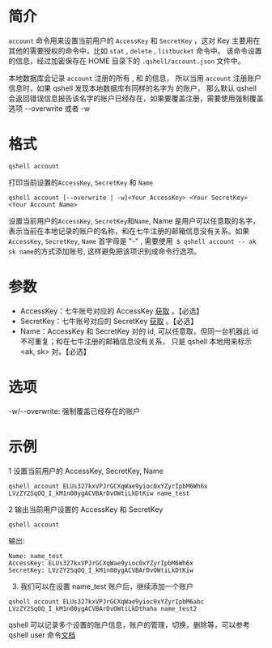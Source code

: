 # 简介
`account` 命令用来设置当前用户的 `AccessKey` 和 `SecretKey` ，这对 Key 主要用在其他的需要授权的命令中，比如 `stat` , `delete` , `listbucket` 命令中。
该命令设置的信息，经过加密保存在 HOME 目录下的 `.qshell/account.json` 文件中。

本地数据库会记录 `account` 注册的所有 <AccessKey> ,  <SecretKey>  和 <Name> 的信息， 所以当用 `account` 注册账户信息时，如果 qshell 发现本地数据库有同样的名字为
<Name> 的账户， 那么默认 qshell 会返回错误信息报告该名字的账户已经存在，如果要覆盖注册，需要使用强制覆盖选项 --overwrite 或者 -w

# 格式
```
qshell account
``` 

打印当前设置的`AccessKey`, `SecretKey` 和 `Name`
```
qshell account [--overwrite | -w]<Your AccessKey> <Your SecretKey> <Your Account Name>
``` 

设置当前用户的`AccessKey`, `SecretKey`和`Name`, Name 是用户可以任意取的名字，表示当前在本地记录的账户的名称，和在七牛注册的邮箱信息没有关系。如果 `AccessKey`, `SecretKey`, `Name` 首字母是 "-" , 需要使用` $ qshell account -- ak sk name`的方式添加账号, 这样避免把该项识别成命令行选项。

# 参数
- AccessKey：七牛账号对应的 AccessKey [获取](https://portal.qiniu.com/user/key) 。【必选】
- SecretKey：七牛账号对应的 SecretKey [获取](https://portal.qiniu.com/user/key) 。【必选】
- Name：AccessKey 和 SecretKey 对的 id, 可以任意取，但同一台机器此 id 不可重复；和在七牛注册的邮箱信息没有关系， 只是 qshell 本地用来标示 <ak, sk> 对。【必选】

# 选项
-w/--overwrite: 强制覆盖已经存在的账户

# 示例
1 设置当前用户的 AccessKey, SecretKey, Name
```
qshell account ELUs327kxVPJrGCXqWae9yioc0xYZyrIpbM6Wh6x LVzZY2SqOQ_I_kM1n00ygACVBArDvOWtiLkDtKiw name_test
```

2 输出当前用户设置的 AccessKey 和 SecretKey
```
qshell account
```
输出:
```
Name: name_test
AccessKey: ELUs327kxVPJrGCXqWae9yioc0xYZyrIpbM6Wh6x
SecretKey: LVzZY2SqOQ_I_kM1n00ygACVBArDvOWtiLkDtKiw
```

3. 我们可以在设置 name_test 账户后，继续添加一个账户
```
qshell account ELUs327kxVPJrGCXqWae9yioc0xYZyrIpbM6abc LVzZY2SqOQ_I_kM1n00ygACVBArDvOWtiLkDthaha name_test2
```
qshell 可以记录多个设置的账户信息，账户的管理，切换，删除等，可以参考 qshell user 命令[文档](user.md)
